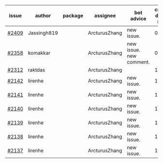 | issue | author | package | assignee | bot advice | created date of issue | target release date | date from target |
| ------ | ------ | ------ | ------ | ------ | ------ | ------ | :-----: |
| [#2409](https://github.com/Azure/sdk-release-request/issues/2409) | Jassingh819 |  | ArcturusZhang | new issue. | 02-02 | 02-16 |  |
| [#2358](https://github.com/Azure/sdk-release-request/issues/2358) | komakkar |  | ArcturusZhang | new issue. new comment. | 01-07 | 01-24 |  |
| [#2312](https://github.com/Azure/sdk-release-request/issues/2312) | raktdas |  | ArcturusZhang |  | 12-15 | 12-17 |  |
| [#2142](https://github.com/Azure/sdk-release-request/issues/2142) | lirenhe |  | ArcturusZhang | new issue. | 10-20 | 11-03 |  |
| [#2141](https://github.com/Azure/sdk-release-request/issues/2141) | lirenhe |  | ArcturusZhang | new issue. | 10-20 | 11-03 |  |
| [#2140](https://github.com/Azure/sdk-release-request/issues/2140) | lirenhe |  | ArcturusZhang | new issue. | 10-20 | 11-05 |  |
| [#2139](https://github.com/Azure/sdk-release-request/issues/2139) | lirenhe |  | ArcturusZhang | new issue. | 10-20 | 11-05 |  |
| [#2138](https://github.com/Azure/sdk-release-request/issues/2138) | lirenhe |  | ArcturusZhang | new issue. | 10-20 | 11-05 |  |
| [#2137](https://github.com/Azure/sdk-release-request/issues/2137) | lirenhe |  | ArcturusZhang | new issue. | 10-20 | 11-05 |  |
